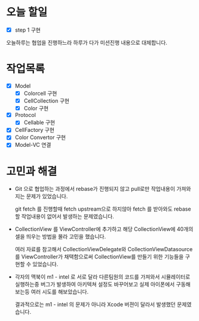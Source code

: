 # 오늘 할일

- [x] step 1 구현



오늘하루는 협업을 진행하느라 하루가 다가 미션진행 내용으로 대체합니다.

# 작업목록

- [x] Model
  - [x] Colorcell 구현
  - [x] CellCollection 구현
  - [x] Color 구현

- [x] Protocol
  - [x] Cellable 구현

- [x] CellFactory 구현
- [x] Color Convertor 구현
- [x] Model-VC 연결

# 고민과 해결



- Git 으로 협업하는 과정에서 rebase가 진행되지 않고 pull로만 작업내용이 가져와지는 문제가  있었습니다.

  git fetch 를 진행할때 fetch upstream으로 하지않아 fetch 를 받아와도 rebase 할 작업내용이 없어서 발생하는 문제였습니다.

- CollectionView 를 ViewController에 추가하고 해당 CollectionView에 40개의 셀을 띄우는 방법을 몰라 고민을 했습니다. 

  여러 자료를 참고해서 CollectionViewDelegate와 CollectionViewDatasource를 ViewController가 채택함으로써 CollectionView를 만들기 위한 기능들을 구현할 수 있었습니다.

- 각자의 맥북이 m1 - intel 로 서로 달라 다른팀원의 코드를 가져와서 시뮬레이터로 실행하는중 버그가 발생하여 아키텍쳐 설정도 바꾸어보고 실제 아이폰에서 구동해보는등 여러 시도를 해보았습니다.

  결과적으로는 m1 - intel 의 문제가 아니라 Xcode 버젼이 달라서 발생했던 문제였습니다.

